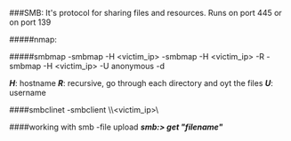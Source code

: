 ###SMB:
  It's protocol for sharing files and resources. Runs on port 445 or on port 139
  
#####nmap:

#####smbmap
  -smbmap -H <victim_ip>
  -smbmap -H <victim_ip> -R
  -smbmap -H <victim_ip> -U anonymous -d <directory>
  
  ***H***: hostname
  ***R***: recursive, go through each directory and oyt the files
  ***U***: username
  
####smbclinet
  -smbclient \\\\<victim_ip>\\<directory>
  
####working with smb
  -file upload
  ***smb:> get "filename"***
